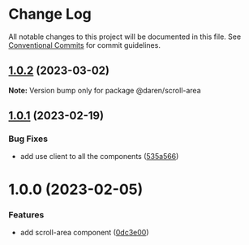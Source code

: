 # Change Log

All notable changes to this project will be documented in this file.
See [Conventional Commits](https://conventionalcommits.org) for commit guidelines.

## [1.0.2](https://github.com/darenmalfait/darenui/compare/@daren/scroll-area@1.0.1...@daren/scroll-area@1.0.2) (2023-03-02)

**Note:** Version bump only for package @daren/scroll-area





## [1.0.1](https://github.com/darenmalfait/darenui/compare/@daren/scroll-area@1.0.0...@daren/scroll-area@1.0.1) (2023-02-19)


### Bug Fixes

* add use client to all the components ([535a566](https://github.com/darenmalfait/darenui/commit/535a56654d9b77090f4a26eae2621b55731edf26))





# 1.0.0 (2023-02-05)


### Features

* add scroll-area component ([0dc3e00](https://github.com/darenmalfait/darenui/commit/0dc3e001a4be3c9da5e8f361361e022a63060bdf))

